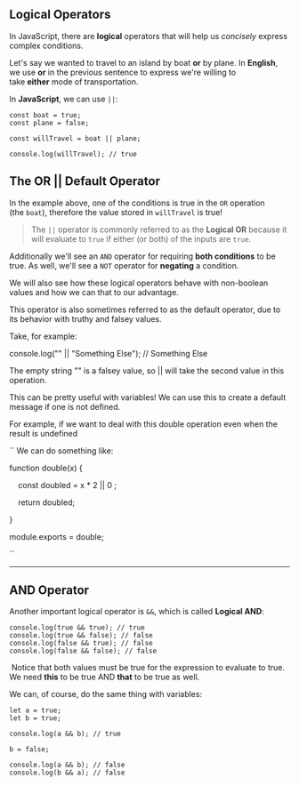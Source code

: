 Logical Operators
-----------------

In JavaScript, there are **logical** operators that will help us *concisely* express complex conditions.

Let's say we wanted to travel to an island by boat **or** by plane. In **English**, we use **or** in the previous sentence to express we're willing to take **either** mode of transportation.

In **JavaScript**, we can use `||`:

```
const boat = true;
const plane = false;

const willTravel = boat || plane;

console.log(willTravel); // true

```
## The OR || Default Operator 
In the example above, one of the conditions is true in the `OR` operation (the `boat`), therefore the value stored in `willTravel` is true!

> The `||` operator is commonly referred to as the **Logical OR** because it will evaluate to `true` if either (or both) of the inputs are `true`.

Additionally we'll see an `AND` operator for requiring **both conditions** to be true. As well, we'll see a `NOT` operator for **negating** a condition.

We will also see how these logical operators behave with non-boolean values and how we can that to our advantage. 

This operator is also sometimes referred to as the default operator, due to its behavior with truthy and falsey values.

Take, for example:

console.log("" || "Something Else"); // Something Else


The empty string "" is a falsey value, so || will take the second value in this operation.

This can be pretty useful with variables! We can use this to create a default message if one is not defined.

For example, if we want to deal with this double operation even when the result is undefined


`` 
We can do something like: 

function double(x) {

    const doubled = x * 2 || 0 ;

    return doubled;

}

module.exports = double;

``

--- 

## AND Operator

Another important logical operator is `&&`, which is called **Logical AND**:

```
console.log(true && true); // true
console.log(true && false); // false
console.log(false && true); // false
console.log(false && false); // false

```

 Notice that both values must be true for the expression to evaluate to true. We need **this** to be true AND **that** to be true as well.

We can, of course, do the same thing with variables:

```
let a = true;
let b = true;

console.log(a && b); // true

b = false;

console.log(a && b); // false
console.log(b && a); // false

```
